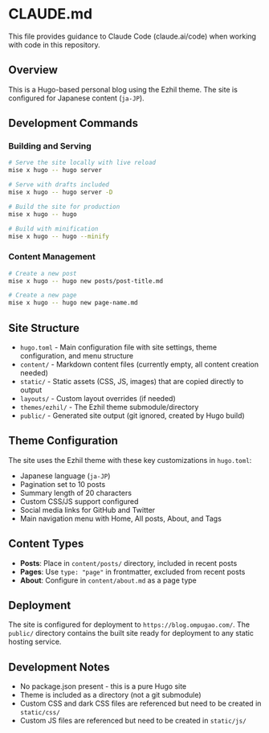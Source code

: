 # CLAUDE.md

This file provides guidance to Claude Code (claude.ai/code) when working with code in this repository.

## Overview

This is a Hugo-based personal blog using the Ezhil theme. The site is configured for Japanese content (`ja-JP`).

## Development Commands

### Building and Serving
```bash
# Serve the site locally with live reload
mise x hugo -- hugo server

# Serve with drafts included
mise x hugo -- hugo server -D

# Build the site for production
mise x hugo -- hugo

# Build with minification
mise x hugo -- hugo --minify
```

### Content Management
```bash
# Create a new post
mise x hugo -- hugo new posts/post-title.md

# Create a new page
mise x hugo -- hugo new page-name.md
```

## Site Structure

- `hugo.toml` - Main configuration file with site settings, theme configuration, and menu structure
- `content/` - Markdown content files (currently empty, all content creation needed)
- `static/` - Static assets (CSS, JS, images) that are copied directly to output
- `layouts/` - Custom layout overrides (if needed)
- `themes/ezhil/` - The Ezhil theme submodule/directory
- `public/` - Generated site output (git ignored, created by Hugo build)

## Theme Configuration

The site uses the Ezhil theme with these key customizations in `hugo.toml`:
- Japanese language (`ja-JP`)
- Pagination set to 10 posts
- Summary length of 20 characters
- Custom CSS/JS support configured
- Social media links for GitHub and Twitter
- Main navigation menu with Home, All posts, About, and Tags

## Content Types

- **Posts**: Place in `content/posts/` directory, included in recent posts
- **Pages**: Use `type: "page"` in frontmatter, excluded from recent posts
- **About**: Configure in `content/about.md` as a page type

## Deployment

The site is configured for deployment to `https://blog.ompugao.com/`. The `public/` directory contains the built site ready for deployment to any static hosting service.

## Development Notes

- No package.json present - this is a pure Hugo site
- Theme is included as a directory (not a git submodule)
- Custom CSS and dark CSS files are referenced but need to be created in `static/css/`
- Custom JS files are referenced but need to be created in `static/js/`
